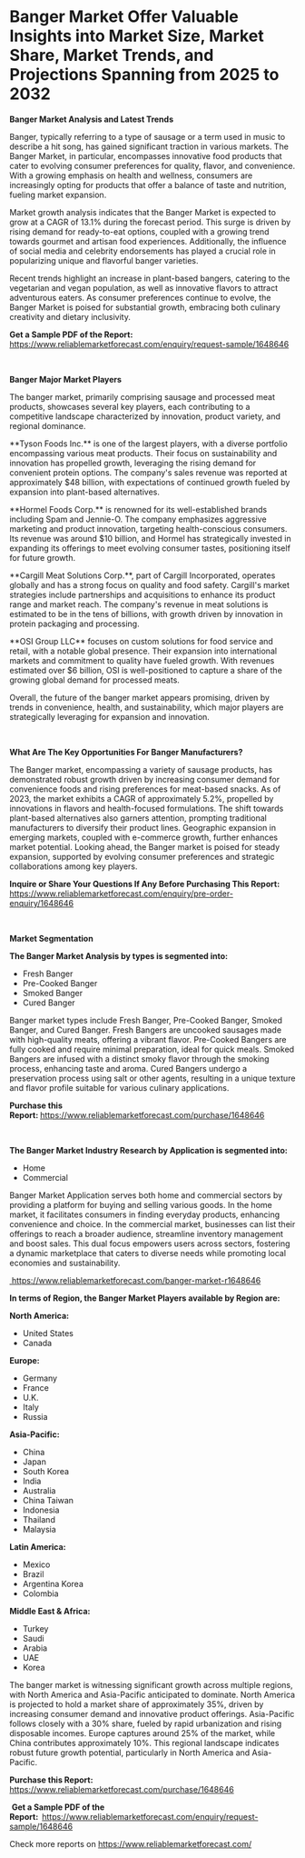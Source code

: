 <p><h1>Banger Market Offer Valuable Insights into Market Size, Market Share, Market Trends, and Projections Spanning from 2025 to 2032</h1></p><p><strong>Banger Market Analysis and Latest Trends</strong></p>
<p><p>Banger, typically referring to a type of sausage or a term used in music to describe a hit song, has gained significant traction in various markets. The Banger Market, in particular, encompasses innovative food products that cater to evolving consumer preferences for quality, flavor, and convenience. With a growing emphasis on health and wellness, consumers are increasingly opting for products that offer a balance of taste and nutrition, fueling market expansion.</p><p>Market growth analysis indicates that the Banger Market is expected to grow at a CAGR of 13.1% during the forecast period. This surge is driven by rising demand for ready-to-eat options, coupled with a growing trend towards gourmet and artisan food experiences. Additionally, the influence of social media and celebrity endorsements has played a crucial role in popularizing unique and flavorful banger varieties.</p><p>Recent trends highlight an increase in plant-based bangers, catering to the vegetarian and vegan population, as well as innovative flavors to attract adventurous eaters. As consumer preferences continue to evolve, the Banger Market is poised for substantial growth, embracing both culinary creativity and dietary inclusivity.</p></p>
<p><strong>Get a Sample PDF of the Report:&nbsp;</strong> <a href="https://www.reliablemarketforecast.com/enquiry/request-sample/1648646?utm_campaign=3525&utm_medium=2&utm_source=Github&utm_content=ia&utm_term=07042025&utm_id=banger">https://www.reliablemarketforecast.com/enquiry/request-sample/1648646</a></p>
<p>&nbsp;</p>
<p><strong>Banger Major Market Players</strong></p>
<p><p>The banger market, primarily comprising sausage and processed meat products, showcases several key players, each contributing to a competitive landscape characterized by innovation, product variety, and regional dominance.</p><p>**Tyson Foods Inc.** is one of the largest players, with a diverse portfolio encompassing various meat products. Their focus on sustainability and innovation has propelled growth, leveraging the rising demand for convenient protein options. The company's sales revenue was reported at approximately $48 billion, with expectations of continued growth fueled by expansion into plant-based alternatives.</p><p>**Hormel Foods Corp.** is renowned for its well-established brands including Spam and Jennie-O. The company emphasizes aggressive marketing and product innovation, targeting health-conscious consumers. Its revenue was around $10 billion, and Hormel has strategically invested in expanding its offerings to meet evolving consumer tastes, positioning itself for future growth.</p><p>**Cargill Meat Solutions Corp.**, part of Cargill Incorporated, operates globally and has a strong focus on quality and food safety. Cargill's market strategies include partnerships and acquisitions to enhance its product range and market reach. The company's revenue in meat solutions is estimated to be in the tens of billions, with growth driven by innovation in protein packaging and processing.</p><p>**OSI Group LLC** focuses on custom solutions for food service and retail, with a notable global presence. Their expansion into international markets and commitment to quality have fueled growth. With revenues estimated over $6 billion, OSI is well-positioned to capture a share of the growing global demand for processed meats.</p><p>Overall, the future of the banger market appears promising, driven by trends in convenience, health, and sustainability, which major players are strategically leveraging for expansion and innovation.</p></p>
<p>&nbsp;</p>
<p><strong>What Are The Key Opportunities For Banger Manufacturers?</strong></p>
<p><p>The Banger market, encompassing a variety of sausage products, has demonstrated robust growth driven by increasing consumer demand for convenience foods and rising preferences for meat-based snacks. As of 2023, the market exhibits a CAGR of approximately 5.2%, propelled by innovations in flavors and health-focused formulations. The shift towards plant-based alternatives also garners attention, prompting traditional manufacturers to diversify their product lines. Geographic expansion in emerging markets, coupled with e-commerce growth, further enhances market potential. Looking ahead, the Banger market is poised for steady expansion, supported by evolving consumer preferences and strategic collaborations among key players.</p></p>
<p><strong>Inquire or Share Your Questions If Any Before Purchasing This Report:</strong> <a href="https://www.reliablemarketforecast.com/enquiry/pre-order-enquiry/1648646?utm_campaign=3525&utm_medium=2&utm_source=Github&utm_content=ia&utm_term=07042025&utm_id=banger">https://www.reliablemarketforecast.com/enquiry/pre-order-enquiry/1648646</a></p>
<p>&nbsp;</p>
<p><strong>Market Segmentation</strong></p>
<p><strong>The Banger Market Analysis by types is segmented into:</strong></p>
<p><ul><li>Fresh Banger</li><li>Pre-Cooked Banger</li><li>Smoked Banger</li><li>Cured Banger</li></ul></p>
<p><p>Banger market types include Fresh Banger, Pre-Cooked Banger, Smoked Banger, and Cured Banger. Fresh Bangers are uncooked sausages made with high-quality meats, offering a vibrant flavor. Pre-Cooked Bangers are fully cooked and require minimal preparation, ideal for quick meals. Smoked Bangers are infused with a distinct smoky flavor through the smoking process, enhancing taste and aroma. Cured Bangers undergo a preservation process using salt or other agents, resulting in a unique texture and flavor profile suitable for various culinary applications.</p></p>
<p><strong>Purchase this Report:&nbsp;</strong><a href="https://www.reliablemarketforecast.com/purchase/1648646?utm_campaign=3525&utm_medium=2&utm_source=Github&utm_content=ia&utm_term=07042025&utm_id=banger">https://www.reliablemarketforecast.com/purchase/1648646</a></p>
<p>&nbsp;</p>
<p><strong>The Banger Market Industry Research by Application is segmented into:</strong></p>
<p><ul><li>Home</li><li>Commercial</li></ul></p>
<p><p>Banger Market Application serves both home and commercial sectors by providing a platform for buying and selling various goods. In the home market, it facilitates consumers in finding everyday products, enhancing convenience and choice. In the commercial market, businesses can list their offerings to reach a broader audience, streamline inventory management and boost sales. This dual focus empowers users across sectors, fostering a dynamic marketplace that caters to diverse needs while promoting local economies and sustainability.</p></p>
<p><a href="https://www.reliablemarketforecast.com/banger-market-r1648646?utm_campaign=3525&utm_medium=2&utm_source=Github&utm_content=ia&utm_term=07042025&utm_id=banger">&nbsp;https://www.reliablemarketforecast.com/banger-market-r1648646</a></p>
<p><strong>In terms of Region, the Banger Market Players available by Region are:</strong></p>
<p>
    <p> <strong> North America: </strong>
        <ul>
            <li>United States</li>
            <li>Canada</li>
        </ul>
        </p> 
    <p> <strong> Europe: </strong>
        <ul>
            <li>Germany</li>
            <li>France</li>
            <li>U.K.</li>
            <li>Italy</li>
            <li>Russia</li>
        </ul>
        </p> 
    <p> <strong> Asia-Pacific: </strong>
        <ul>
            <li>China</li>
            <li>Japan</li>
            <li>South Korea</li>
            <li>India</li>
            <li>Australia</li>
            <li>China Taiwan</li>
            <li>Indonesia</li>
            <li>Thailand</li>
            <li>Malaysia</li>
        </ul>
        </p> 
    <p> <strong> Latin America: </strong>
        <ul>
            <li>Mexico</li>
            <li>Brazil</li>
            <li>Argentina Korea</li>
            <li>Colombia</li>
        </ul>
        </p> 
    <p> <strong> Middle East & Africa: </strong>
        <ul>
            <li>Turkey</li>
            <li>Saudi</li>
            <li>Arabia</li>
            <li>UAE</li>
            <li>Korea</li>
        </ul>
    </p>
    </p>
<p><p>The banger market is witnessing significant growth across multiple regions, with North America and Asia-Pacific anticipated to dominate. North America is projected to hold a market share of approximately 35%, driven by increasing consumer demand and innovative product offerings. Asia-Pacific follows closely with a 30% share, fueled by rapid urbanization and rising disposable incomes. Europe captures around 25% of the market, while China contributes approximately 10%. This regional landscape indicates robust future growth potential, particularly in North America and Asia-Pacific.</p></p>
<p><strong>Purchase this Report: </strong><a href="https://www.reliablemarketforecast.com/purchase/1648646?utm_campaign=3525&utm_medium=2&utm_source=Github&utm_content=ia&utm_term=07042025&utm_id=banger">https://www.reliablemarketforecast.com/purchase/1648646</a></p>
<p>&nbsp;<strong>Get a Sample PDF of the Report:&nbsp;&nbsp;</strong><a href="https://www.reliablemarketforecast.com/enquiry/request-sample/1648646?utm_campaign=3525&utm_medium=2&utm_source=Github&utm_content=ia&utm_term=07042025&utm_id=banger">https://www.reliablemarketforecast.com/enquiry/request-sample/1648646</a></p>
<p><strong></strong></p>
<p>Check more reports on <a href="https://www.reliablemarketforecast.com/?utm_campaign=3525&utm_medium=2&utm_source=Github&utm_content=ia&utm_term=07042025&utm_id=banger">https://www.reliablemarketforecast.com/</a></p>